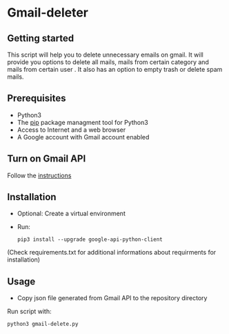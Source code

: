 # Gmail-deleter

Getting started
---------------

This script will help you to delete unnecessary emails on gmail. It will provide you options to delete all mails, mails from certain category and mails from certain user . It also has an option to empty trash or delete spam mails. 


Prerequisites
-------------

 - Python3 
 - The [pip](https://pypi.python.org/pypi/pip) package managment tool for Python3
 - Access to Internet and a web browser
 - A Google account with Gmail account enabled

Turn on Gmail API
-----------------

Follow the [instructions](https://developers.google.com/gmail/api/quickstart/python#step_1_turn_on_the_api_name)

Installation
------------

 - Optional: Create a virtual environment 
 
 - Run: 
   
   `pip3 install --upgrade google-api-python-client`
 
(Check requirements.txt for additional informations about requirments for installation)

Usage
-----

 - Copy json file generated from Gmail API to the repository directory 


Run script with:

`python3 gmail-delete.py`
